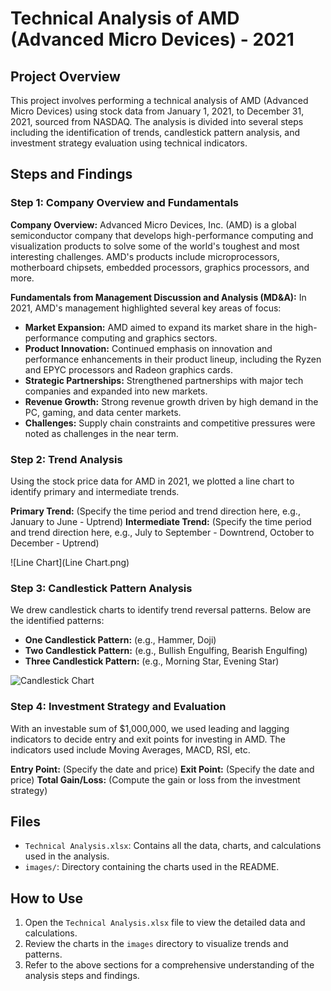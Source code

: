 # Technical Analysis of AMD (Advanced Micro Devices) - 2021

## Project Overview

This project involves performing a technical analysis of AMD (Advanced Micro Devices) using stock data from January 1, 2021, to December 31, 2021, sourced from NASDAQ. The analysis is divided into several steps including the identification of trends, candlestick pattern analysis, and investment strategy evaluation using technical indicators.

## Steps and Findings

### Step 1: Company Overview and Fundamentals

**Company Overview:**
Advanced Micro Devices, Inc. (AMD) is a global semiconductor company that develops high-performance computing and visualization products to solve some of the world's toughest and most interesting challenges. AMD's products include microprocessors, motherboard chipsets, embedded processors, graphics processors, and more.

**Fundamentals from Management Discussion and Analysis (MD&A):**
In 2021, AMD's management highlighted several key areas of focus:
- **Market Expansion:** AMD aimed to expand its market share in the high-performance computing and graphics sectors.
- **Product Innovation:** Continued emphasis on innovation and performance enhancements in their product lineup, including the Ryzen and EPYC processors and Radeon graphics cards.
- **Strategic Partnerships:** Strengthened partnerships with major tech companies and expanded into new markets.
- **Revenue Growth:** Strong revenue growth driven by high demand in the PC, gaming, and data center markets.
- **Challenges:** Supply chain constraints and competitive pressures were noted as challenges in the near term.

### Step 2: Trend Analysis

Using the stock price data for AMD in 2021, we plotted a line chart to identify primary and intermediate trends.

**Primary Trend:** (Specify the time period and trend direction here, e.g., January to June - Uptrend)
**Intermediate Trend:** (Specify the time period and trend direction here, e.g., July to September - Downtrend, October to December - Uptrend)

![Line Chart](Line Chart.png)

### Step 3: Candlestick Pattern Analysis

We drew candlestick charts to identify trend reversal patterns. Below are the identified patterns:

- **One Candlestick Pattern:** (e.g., Hammer, Doji)
- **Two Candlestick Pattern:** (e.g., Bullish Engulfing, Bearish Engulfing)
- **Three Candlestick Pattern:** (e.g., Morning Star, Evening Star)

![Candlestick Chart](images/candlestick_chart.png)

### Step 4: Investment Strategy and Evaluation

With an investable sum of $1,000,000, we used leading and lagging indicators to decide entry and exit points for investing in AMD. The indicators used include Moving Averages, MACD, RSI, etc.

**Entry Point:** (Specify the date and price)
**Exit Point:** (Specify the date and price)
**Total Gain/Loss:** (Compute the gain or loss from the investment strategy)

## Files

- `Technical Analysis.xlsx`: Contains all the data, charts, and calculations used in the analysis.
- `images/`: Directory containing the charts used in the README.

## How to Use

1. Open the `Technical Analysis.xlsx` file to view the detailed data and calculations.
2. Review the charts in the `images` directory to visualize trends and patterns.
3. Refer to the above sections for a comprehensive understanding of the analysis steps and findings.
